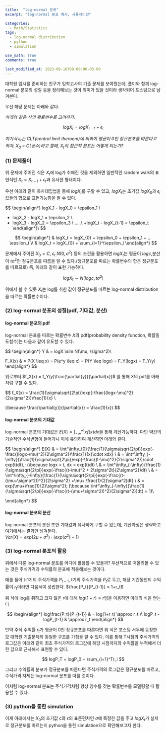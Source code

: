 ```yaml
---
title:  "log-normal 분포"
excerpt: "log-normal 분포 예시, 시뮬레이션"

categories:
  - Math/Statistics
tags:
  - log-normal distribution
  - python
  - simulation

use_math: true
comments: true

last_modified_at: 2023-09-16T08:06:00-05:00
---
```


대학원 입시를 준비하는 친구가 입학고사의 기출 문제를 보여줬는데, 풀이와 함께 log-normal 분포의 성질 등을 정리해보는 것이 의미가 있을 것이라 생각되어 포스팅으로 남겨본다.

우선 해당 문제는 아래와 같다. 

_아래와 같은 식의 확률변수를 고려하자._

$$
logX_{t} = logX_{t-1} + \epsilon_{t}
$$

_여기서 $\epsilon_{t}$는 CLT(central limit theroem)에 의하여 평균이 0인 정규본포를 따른다고 하자. $X_0$ = C(상수)라고 할때, $X_{t}$의 점근적 분포는 어떻게 되는가?_

### (1) 문제풀이

위 문제에 주어진 식은 $X_{t}$에 log가 취해진 것을 제외하면 일반적인 random walk의 표현식인 $X_{t} = X_{t-1} + \epsilon_{t}$과 유사한 형태이다. 

우선 아래와 같이 축차대입법을 통해 $logX_{t}$를 구할 수 있고, $logX_t$는 초기값 $logX_{0}$과 $\epsilon_i$값들의 합으로 표현가능함을 알 수 있다.

$$
\begin{align*} logX_1 - logX_0 = \epsilon_1 \\
+ logX_2 - logX_1 = \epsilon_2 \\
+ logX_3 - logX_2 = \epsilon_3 \\
.....\\ 
+logX_t - logX_{t-1} = \epsilon_t \end{align*}\\
$$

$$
\begin{align*} & logX_t = logX_{0} + \epsilon_0 + \epsilon_1 + ... \epsilon_t  \\ &
logX_t = logX_{0} + \sum_{i=1}^t\epsilon_i \end{align*}
$$

문제에서 주어진 $X_{0} = C$, $\epsilon_t ~ N(0, \sigma^2)$ 등의 조건을 활용하면 $logX_t$는 평균이 $logc$,분산이 $t\sigma^2$인 정규분포를 따름을 알 수 있다.(정규분포를 따르는 확률변수의 합은 정규분포를 따르므로)
즉, 아래와 같이 표현 가능하다.

$$
logX_t \sim N(logc, t\sigma^2)
$$

위에서 볼 수 있듯 $X_t$는 log를 취한 값이 정규분포를 따르는 log-normal distribution을 따르는 확률변수이다. 

### (2) log-normal 분포의 성질(pdf, 기대값, 분산)

#### log-normal 분포의 pdf

log-normal 분포를 따르는 확률변수 $X$의 pdf(probability density function, 확률밀도함수)는 다음과 같이 유도할 수 있다. 

$$
\begin{align*} Y & = logX \sim N(\mu, \sigma^2)\\ 

F_X(x) & = P(X \leq x) = P(e^y \leq x) = P(Y \leq logx) = F_Y(logx) = F_Y(y) \end{align*}
$$

위로부터 $f_X(x) = f_Y(y)\frac{\partial{y}}{\partial{x}}$ 를 통해 X의 pdf를 아래처럼 구할 수 있다.

$$
f_X(x) = \frac{1}{\sigma\sqrt{2\pi}}exp(-\frac{(logx-\mu)^2}{2\sigma^2})\frac{1}{x} \\

(\because \frac{\partial{y}}{\partial{x}} = \frac{1}{x})
$$

#### log-normal 분포의 기대값

log-normal 분포의 기대값은 $E(X) = \int^\infty_{-\infty}{x f(x)dx}$을 통해 계산가능하다. 다만 약간의 기술적인 수식변형이 들어가니 이에 유의하여 계산하면 아래와 같다.

$$
\begin{align*} E(X) & = \int^\infty_{0}{\frac{1}{\sigma\sqrt{2\pi}}exp(-\frac{(logx-\mu)^2}{2\sigma^2})\frac{1}{x}\cdot xdx} \\
& = \int^\infty_{-\infty}{\frac{1}{\sigma\sqrt{2\pi}}exp(-\frac{(t-\mu)^2}{2\sigma^2})\cdot exp(t)dt},\; (\because logx = t, dx = exp(t)dt) \\
& = \int^\infty_{-\infty}{\frac{1}{\sigma\sqrt{2\pi}}exp(-\frac{(t-\mu)^2 + 2\sigma^2t}{2\sigma^2})dt} \\
& = \int^\infty_{-\infty}{\frac{1}{\sigma\sqrt{2\pi}}exp(-\frac{(t-(\mu+\sigma^2))^2}{2\sigma^2} +\mu+ \frac{1}{2}\sigma^2)dt} \\
& = exp(\mu+\frac{1}{2}\sigma^2)\; (\because \int^\infty_{-\infty}{\frac{1}{\sigma\sqrt{2\pi}}exp(-\frac{(t-(\mu+\sigma^2))^2}{2\sigma^2})dt} = 1)\\

\end{align*}
$$

#### log-normal 분포의 분산

log-normal 분포의 분산 또한 기대값과 유사하게 구할 수 있는데, 계산과정은 생략하고 여기에서는 결과만 남겨둔다.<br>
$Var(X) = exp(2\mu+\sigma^2)\cdot (exp(\sigma^2) - 1)$


### (3) log-normal 분포의 활용

위에서 다룬 log-normal 분포를 어디에 활용할 수 있을까? 우선적으로 떠올려볼 수 있는 것은 주식가격과 수익률의 분포에 적용해보는 것이다. 

예를 들어 t-1기의 주식가격을 $P_{t-1}$, t기의 주식가격을 $P_t$로 두고, 해당 기간동안의 수익률이 $r_t$이라면 다음식이 성립한다. $\frac{P_t}{P_{t-1}} = 1+r_t$

위 식에 log를 취하고 크지 않은 r에 대해 $log(1+r) \approx r$임을 이용하면 아래의 식을 얻는다

$$
\begin{align*} log\frac{P_t}{P_{t-1}} & = log(1+r_t) \approx r_t \\
logP_t - logP_{t-1} & \approx r_t
\end{align*}
$$

만약 주식 수익률 $r_t$가 평균이 0인 정규분포를 따른다면 위 식은 포스팅 서두에 등장한 모 대학원 기출문제와 동일한 구조를 가짐을 알 수 있다. 이를 통해 T시점의 주식가격의 로그값은 아래와 같이 최초 주식가격의 로그값에 해당 시점까지의 수익률을 누적해서 더한 값으로 근사해서 표현할 수 있다.  

$$
logP_T = logP_0 +  \sum_{i=1}^Tr_i
$$

그리고 수익률의 분포가 정규분포를 따른다면 주식가격의 로그값은 정규분포를 따르고, 주식가격 자체는 log-normal 분포를 따를 것이다. 

이처럼 log-normal 분포는 주식가격처럼 항상 양수를 갖는 확률변수를 모델링할 때 활용할 수 있다.

### (3) python을 통한 simulation

이제 아래에서는 $X_0$의 초기값 c와 $\epsilon$의 표준편차인 $\sigma$에 특정한 값을 주고 $logX_t$가 실제로 정규분포를 따르는지 python을 통한 simulation으로 확인해보고자 한다. 